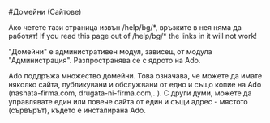 #Домейни (Сайтове)

<div class="ui hidden">
  Ако четете тази страница извън /help/bg/*, връзките в нея няма да работят!
  If you read this page out of /help/bg/* the links in it will not work!
</div>

"Домейни" е административен модул, зависещ от модула "Администрация". Разпространява се с ядрото на Ado.

Ado поддръжа множество домейни. Това означава, че можете да имате няколко сайта, публикувани и обслужвани от едно и също копие на Ado (nashata-firma.com, drugata-ni-firma.com,..). С други думи, можете да управлявате един или повече сайта от един и същи адрес - мястото (сървърът), където е инсталирана Ado.
